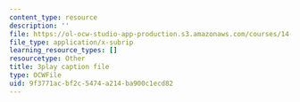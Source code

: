 ```yaml
---
content_type: resource
description: ''
file: https://ol-ocw-studio-app-production.s3.amazonaws.com/courses/14-01sc-principles-of-microeconomics-fall-2011/9f3771acbf2c5474a214ba900c1ecd82_e3Bsb1mELcc.vtt
file_type: application/x-subrip
learning_resource_types: []
resourcetype: Other
title: 3play caption file
type: OCWFile
uid: 9f3771ac-bf2c-5474-a214-ba900c1ecd82
---
```

